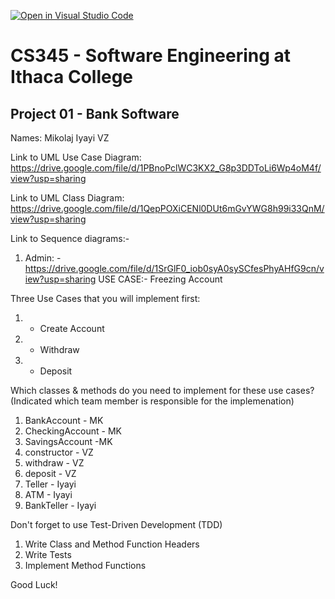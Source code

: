 [![Open in Visual Studio Code](https://classroom.github.com/assets/open-in-vscode-f059dc9a6f8d3a56e377f745f24479a46679e63a5d9fe6f495e02850cd0d8118.svg)](https://classroom.github.com/online_ide?assignment_repo_id=6983078&assignment_repo_type=AssignmentRepo)
# CS345 - Software Engineering at Ithaca College
## Project 01 - Bank Software

Names:
Mikolaj
Iyayi
VZ


Link to UML Use Case Diagram:
https://drive.google.com/file/d/1PBnoPclWC3KX2_G8p3DDToLi6Wp4oM4f/view?usp=sharing

Link to UML Class Diagram:
https://drive.google.com/file/d/1QepPOXiCENl0DUt6mGvYWG8h99i33QnM/view?usp=sharing

Link to Sequence diagrams:-
1) Admin: - https://drive.google.com/file/d/1SrGlF0_iob0syA0sySCfesPhyAHfG9cn/view?usp=sharing 
    USE CASE:- Freezing Account

Three Use Cases that you will implement first:
1. - Create Account
2. - Withdraw
3. - Deposit

Which classes & methods do you need to implement for these use cases?
(Indicated which team member is responsible for the implemenation)
1. BankAccount - MK
2. CheckingAccount - MK
3. SavingsAccount -MK
4. constructor - VZ
5. withdraw - VZ
6. deposit - VZ
7. Teller - Iyayi
8. ATM - Iyayi
9. BankTeller - Iyayi

Don't forget to use Test-Driven Development (TDD)
1. Write Class and Method Function Headers
2. Write Tests
3. Implement Method Functions

Good Luck!


